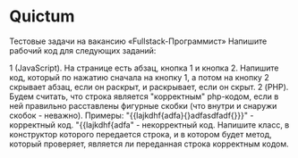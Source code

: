 # Quictum
Тестовые задачи на вакансию «Fullstack-Программист»
Напишите рабочий код для следующих заданий:

1 (JavaScript). На странице есть абзац, кнопка 1 и кнопка 2. Напишите код, который по нажатию сначала на кнопку 1, а потом на кнопку 2 скрывает абзац, если он раскрыт, и раскрывает, если он скрыт.
2 (PHP). Будем считать, что строка является "корректным" php-кодом, если в ней правильно расставлены фигурные скобки (что внутри и снаружи скобок - неважно).
Примеры:
"{{lajkdhf{adfa}{}adfasdfadf{}}}" - корректный код.
"{{lajkdhf{adfa" - некорректный код.
Напишите класс, в конструктор которого передается строка, и в котором будет метод, который проверяет, является ли переданная строка корректным кодом.
